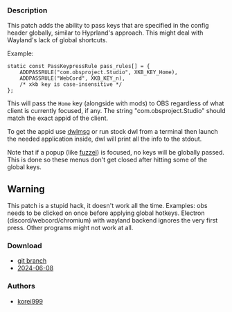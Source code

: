 ### Description

This patch adds the ability to pass keys that are specified in the config header globally, similar to Hyprland's approach.
This might deal with Wayland's lack of global shortcuts.

Example:
```
static const PassKeypressRule pass_rules[] = {
	ADDPASSRULE("com.obsproject.Studio", XKB_KEY_Home),
	ADDPASSRULE("WebCord", XKB_KEY_n),
    /* xkb key is case-insensitive */
};
```

This will pass the `Home` key (alongside with mods) to OBS regardless of what client is currently focused, if any.
The string "com.obsproject.Studio" should match the exact appid of the client.

To get the appid use [dwlmsg](https://codeberg.org/notchoc/dwlmsg) or run stock dwl from a terminal then launch the needed application inside, dwl will print all the info to the stdout.

Note that if a popup (like [fuzzel](https://codeberg.org/dnkl/fuzzel)) is focused, no keys will be globally passed.
This is done so these menus don't get closed after hitting some of the global keys.

## Warning
This patch is a stupid hack, it doesn't work all the time.
Examples: obs needs to be clicked on once before applying global hotkeys.
Electron (discord/webcord/chromium) with wayland backend ignores the very first press.
Other programs might not work at all.

### Download
- [git branch](https://codeberg.org/korei999/dwl/src/branch/globalkey)
- [2024-06-08](https://codeberg.org/dwl/dwl-patches/src/branch/main/patches/globalkey/globalkey.patch)
### Authors
- [korei999](https://codeberg.org/korei999)
